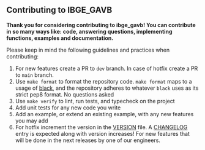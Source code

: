 ## Contributing to IBGE_GAVB

**Thank you for considering contributing to ibge_gavb! You can contribute in so many ways like: code, answering questions, implementing functions, examples and documentation.**

Please keep in mind the following guidelines and practices when contributing:

1. For new features create a PR to `dev` branch. In case of hotfix create a PR to `main` branch.
1. Use `make format` to format the repository code. `make format` maps to a usage of
   [black](https://github.com/psf/black), and the repository adheres to whatever `black` uses as its strict pep8 format.
   No questions asked
1. Use `make verify` to lint, run tests, and typecheck on the project
1. Add unit tests for any new code you write
1. Add an example, or extend an existing example, with any new features you may add
1. For hotfix increment the version in the [VERSION](https://github.com/GAVB-SERVICOS/gumly/blob/main/VERSION) file. A
   [CHANGELOG](https://github.com/GAVB-SERVICOS/gumly/blob/main/CHANGELOG.md) entry is expected along with
   version increases! For new features that will be done in the next releases by one of our engineers.
